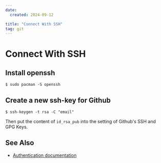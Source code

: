 ```yaml
---
date:
  created: 2024-09-12

title: "Connect With SSH"
tag: git
---
```



# Connect With SSH


## Install openssh
```
$ sudo pacman -S openssh
```


## Create a new ssh-key for Github
```
$ ssh-keygen -t rsa -C "email"
```
Then put the content of `id_rsa_pub` into the setting of Github's SSH and GPG Keys.


## See Also
- [Authentication documentation](https://docs.github.com/en/authentication)